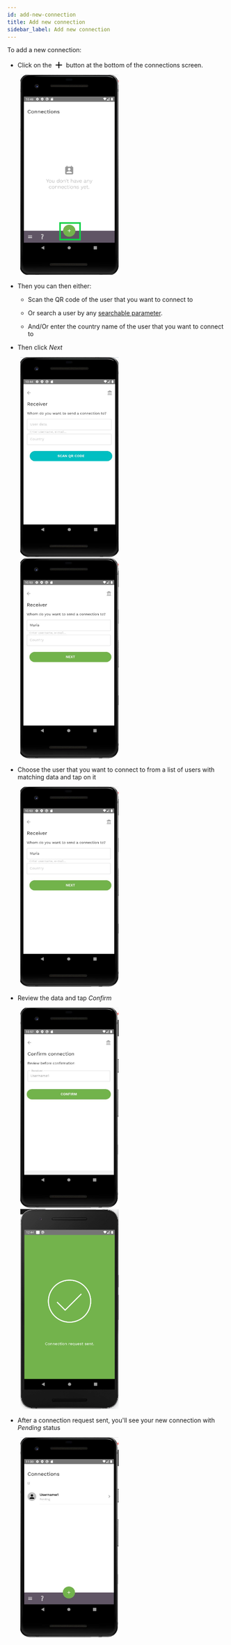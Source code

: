 ```yaml
---
id: add-new-connection
title: Add new connection
sidebar_label: Add new connection
---
```


To add a new connection:

- Click on the <img src="assets/plus-icon.png" alt="plus icon" width="25" style="margin-bottom: -7px"/> button at the bottom of the connections screen.

<img src="assets/add-connection1.png" alt="add connection" width="226" height="460" style="margin-left: 30px;"/>

- Then you can then either:

  - Scan the QR code of the user that you want to connect to

  - Or search a user by any [searchable parameter](vocabulary.md#privacy-level).  
  
  - And/Or enter the country name of the user that you want to connect to

- Then click *Next*

<img src="assets/receiver1.JPG" alt="add connection" width="226" height="460" style="display: inline; margin-left: 30px;"/>
<img src="assets/receiver3.JPG" alt="add connection" width="226" height="460" style="display: inline; margin-left: 30px;"/>

- Choose the user that you want to connect to from a list of users with matching data and tap on it

<img src="assets/receiver3.JPG" alt="add connection" width="226" height="460" style="display: inline; margin-left: 30px;"/>

- Review the data and tap *Confirm*

<img src="assets/review-connection.JPG" alt="add connection" width="226" height="460" style="display: inline; margin-left: 30px;"/>
<img src="assets/add-connection4.png" alt="add connection" width="226" height="460" style="display: inline; margin-left: 30px;"/>

- After a connection request sent, you'll see your new connection with *Pending* status
  
<img src="assets/connections.JPG" alt="add connection" width="226" height="460" style="display: inline; margin-left: 30px;"/>
